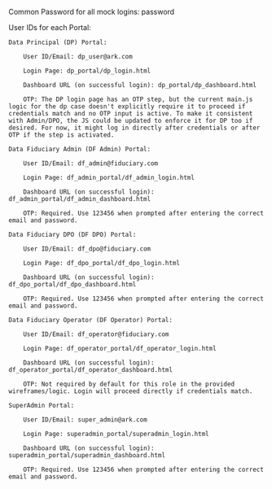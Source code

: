 Common Password for all mock logins: password

User IDs for each Portal:

    Data Principal (DP) Portal:

        User ID/Email: dp_user@ark.com

        Login Page: dp_portal/dp_login.html

        Dashboard URL (on successful login): dp_portal/dp_dashboard.html

        OTP: The DP login page has an OTP step, but the current main.js logic for the dp case doesn't explicitly require it to proceed if credentials match and no OTP input is active. To make it consistent with Admin/DPO, the JS could be updated to enforce it for DP too if desired. For now, it might log in directly after credentials or after OTP if the step is activated.

    Data Fiduciary Admin (DF Admin) Portal:

        User ID/Email: df_admin@fiduciary.com

        Login Page: df_admin_portal/df_admin_login.html

        Dashboard URL (on successful login): df_admin_portal/df_admin_dashboard.html

        OTP: Required. Use 123456 when prompted after entering the correct email and password.

    Data Fiduciary DPO (DF DPO) Portal:

        User ID/Email: df_dpo@fiduciary.com

        Login Page: df_dpo_portal/df_dpo_login.html

        Dashboard URL (on successful login): df_dpo_portal/df_dpo_dashboard.html

        OTP: Required. Use 123456 when prompted after entering the correct email and password.

    Data Fiduciary Operator (DF Operator) Portal:

        User ID/Email: df_operator@fiduciary.com

        Login Page: df_operator_portal/df_operator_login.html

        Dashboard URL (on successful login): df_operator_portal/df_operator_dashboard.html

        OTP: Not required by default for this role in the provided wireframes/logic. Login will proceed directly if credentials match.

    SuperAdmin Portal:

        User ID/Email: super_admin@ark.com

        Login Page: superadmin_portal/superadmin_login.html

        Dashboard URL (on successful login): superadmin_portal/superadmin_dashboard.html

        OTP: Required. Use 123456 when prompted after entering the correct email and password.
